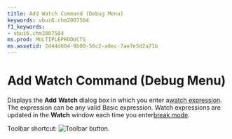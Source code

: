 ```yaml
---
title: Add Watch Command (Debug Menu)
keywords: vbui6.chm2007504
f1_keywords:
- vbui6.chm2007504
ms.prod: MULTIPLEPRODUCTS
ms.assetid: 2d44d604-9b00-56c2-a0ec-7ae7e5d2a71b
---
```



# Add Watch Command (Debug Menu)

Displays the  **Add** **Watch** dialog box in which you enter a[watch expression](vbe-glossary.md). The expression can be any valid Basic expression. Watch expressions are updated in the  **Watch** window each time you enter[break mode](vbe-glossary.md).

Toolbar shortcut: 
![Toolbar button](images/tbr_addw_ZA01201668.gif).

